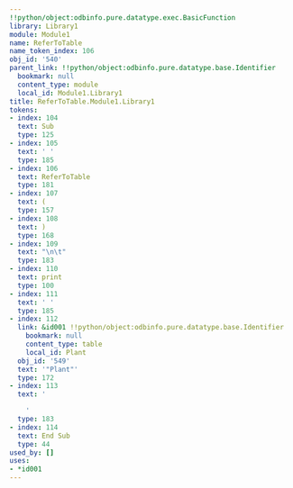 ```yaml
---
!!python/object:odbinfo.pure.datatype.exec.BasicFunction
library: Library1
module: Module1
name: ReferToTable
name_token_index: 106
obj_id: '540'
parent_link: !!python/object:odbinfo.pure.datatype.base.Identifier
  bookmark: null
  content_type: module
  local_id: Module1.Library1
title: ReferToTable.Module1.Library1
tokens:
- index: 104
  text: Sub
  type: 125
- index: 105
  text: ' '
  type: 185
- index: 106
  text: ReferToTable
  type: 181
- index: 107
  text: (
  type: 157
- index: 108
  text: )
  type: 168
- index: 109
  text: "\n\t"
  type: 183
- index: 110
  text: print
  type: 100
- index: 111
  text: ' '
  type: 185
- index: 112
  link: &id001 !!python/object:odbinfo.pure.datatype.base.Identifier
    bookmark: null
    content_type: table
    local_id: Plant
  obj_id: '549'
  text: '"Plant"'
  type: 172
- index: 113
  text: '

    '
  type: 183
- index: 114
  text: End Sub
  type: 44
used_by: []
uses:
- *id001
---
```

